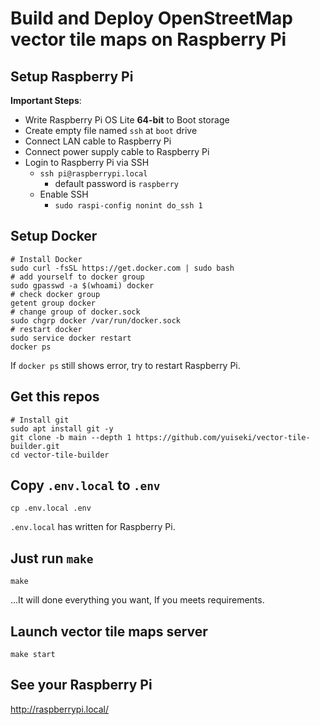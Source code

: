 # Build and Deploy OpenStreetMap vector tile maps on Raspberry Pi

## Setup Raspberry Pi

**Important Steps**:

- Write Raspberry Pi OS Lite **64-bit** to Boot storage
- Create empty file named `ssh` at `boot` drive
- Connect LAN cable to Raspberry Pi
- Connect power supply cable to Raspberry Pi
- Login to Raspberry Pi via SSH
  - `ssh pi@raspberrypi.local`
    - default password is `raspberry`
  - Enable SSH
    - `sudo raspi-config nonint do_ssh 1`

## Setup Docker

```
# Install Docker
sudo curl -fsSL https://get.docker.com | sudo bash
# add yourself to docker group
sudo gpasswd -a $(whoami) docker
# check docker group
getent group docker
# change group of docker.sock
sudo chgrp docker /var/run/docker.sock
# restart docker
sudo service docker restart
docker ps
```

If `docker ps` still shows error, try to restart Raspberry Pi.

## Get this repos

```
# Install git
sudo apt install git -y
git clone -b main --depth 1 https://github.com/yuiseki/vector-tile-builder.git
cd vector-tile-builder
```

## Copy `.env.local` to `.env`

```
cp .env.local .env
```

`.env.local` has written for Raspberry Pi.

## Just run `make`

```
make
```

...It will done everything you want, If you meets requirements.

## Launch vector tile maps server

```
make start
```

## See your Raspberry Pi

http://raspberrypi.local/
